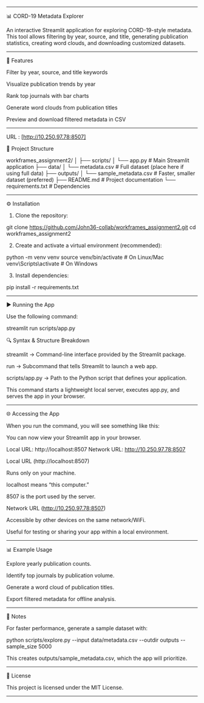 


---

📊 CORD-19 Metadata Explorer

An interactive Streamlit application for exploring CORD-19-style metadata.
This tool allows filtering by year, source, and title, generating publication statistics, creating word clouds, and downloading customized datasets.


---

🚀 Features

Filter by year, source, and title keywords

Visualize publication trends by year

Rank top journals with bar charts

Generate word clouds from publication titles

Preview and download filtered metadata in CSV 

---

URL : [http://10.250.97.78:8507] 

📂 Project Structure

workframes_assignment2/
│
├── scripts/
│   └── app.py          # Main Streamlit application
├── data/
│   └── metadata.csv    # Full dataset (place here if using full data)
├── outputs/
│   └── sample_metadata.csv   # Faster, smaller dataset (preferred)
├── README.md           # Project documentation
└── requirements.txt    # Dependencies


---

⚙️ Installation

1. Clone the repository:

git clone https://github.com/John36-collab/workframes_assignment2.git
cd workframes_assignment2


2. Create and activate a virtual environment (recommended):

python -m venv venv
source venv/bin/activate    # On Linux/Mac
venv\Scripts\activate       # On Windows


3. Install dependencies:

pip install -r requirements.txt




---

▶️ Running the App

Use the following command:

streamlit run scripts/app.py

🔍 Syntax & Structure Breakdown

streamlit → Command-line interface provided by the Streamlit package.

run → Subcommand that tells Streamlit to launch a web app.

scripts/app.py → Path to the Python script that defines your application.


This command starts a lightweight local server, executes app.py, and serves the app in your browser.


---

🌐 Accessing the App

When you run the command, you will see something like this:

You can now view your Streamlit app in your browser.

Local URL: http://localhost:8507
Network URL: http://10.250.97.78:8507

Local URL (http://localhost:8507)

Runs only on your machine.

localhost means “this computer.”

8507 is the port used by the server.


Network URL (http://10.250.97.78:8507)

Accessible by other devices on the same network/WiFi.

Useful for testing or sharing your app within a local environment.




---

📊 Example Usage

Explore yearly publication counts.

Identify top journals by publication volume.

Generate a word cloud of publication titles.

Export filtered metadata for offline analysis.



---

📌 Notes

For faster performance, generate a sample dataset with:

python scripts/explore.py --input data/metadata.csv --outdir outputs --sample_size 5000

This creates outputs/sample_metadata.csv, which the app will prioritize.



---

📝 License

This project is licensed under the MIT License.


---
